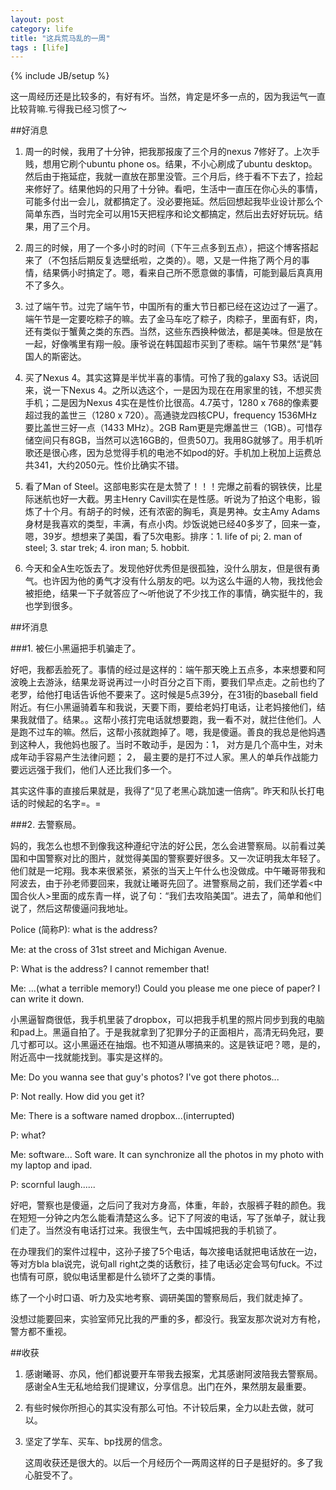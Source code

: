 ```yaml
---
layout: post
category: life
title: "这兵荒马乱的一周"
tags : [life]
---
```

{% include JB/setup %}

这一周经历还是比较多的，有好有坏。当然，肯定是坏多一点的，因为我运气一直比较背嘛.亏得我已经习惯了～


##好消息

1. 周一的时候，我用了十分钟，把我那报废了三个月的nexus 7修好了。上次手贱，想用它刷个ubuntu phone os。结果，不小心刷成了ubuntu desktop。然后由于拖延症，我就一直放在那里没管。三个月后，终于看不下去了，捡起来修好了。结果他妈的只用了十分钟。看吧，生活中一直压在你心头的事情，可能多付出一会儿，就都搞定了。没必要拖延。然后回想起我毕业设计那么个简单东西，当时完全可以用15天把程序和论文都搞定，然后出去好好玩玩。结果，用了三个月。

2. 周三的时候，用了一个多小时的时间（下午三点多到五点），把这个博客搭起来了（不包括后期反复选壁纸啦，之类的）。嗯，又是一件拖了两个月的事情，结果俩小时搞定了。嗯，看来自己所不愿意做的事情，可能到最后真真用不了多久。

3. 过了端午节。过完了端午节，中国所有的重大节日都已经在这边过了一遍了。端午节是一定要吃粽子的嘛。去了金马车吃了粽子，肉粽子，里面有虾，肉，还有类似于蟹黄之类的东西。当然，这些东西换种做法，都是美味。但是放在一起，好像嘴里有翔一般。康爷说在韩国超市买到了枣粽。端午节果然“是”韩国人的斯密达。

4. 买了Nexus 4。其实这算是半忧半喜的事情。可怜了我的galaxy S3。话说回来，说一下Nexus 4。之所以选这个，一是因为现在在用家里的钱，不想买贵手机；二是因为Nexus 4实在是性价比很高。4.7英寸，1280 x 768的像素要超过我的盖世三（1280 x 720）。高通骁龙四核CPU，frequency 1536MHz要比盖世三好一点（1433 MHz）。2GB Ram更是完爆盖世三（1GB）。可惜存储空间只有8GB，当然可以选16GB的，但贵50刀。我用8G就够了。用手机听歌还是很心疼，因为总觉得手机的电池不如pod的好。手机加上税加上运费总共341，大约2050元。性价比确实不错。

5. 看了Man of Steel。这部电影实在是太赞了！！！完爆之前看的钢铁侠，比星际迷航也好一大截。男主Henry Cavill实在是性感。听说为了拍这个电影，锻炼了十个月。有胡子的时候，还有浓密的胸毛，真是男神。女主Amy Adams身材是我喜欢的类型，丰满，有点小肉。炒饭说她已经40多岁了，回来一查，嗯，39岁。想想来了美国，看了5次电影。排序：1. life of pi; 2. man of steel; 3. star trek; 4. iron man; 5. hobbit.

6. 今天和全A生吃饭去了。发现他好优秀但是很孤独，没什么朋友，但是很有勇气。也许因为他的勇气才没有什么朋友的吧。以为这么牛逼的人物，我找他会被拒绝，结果一下子就答应了～听他说了不少找工作的事情，确实挺牛的，我也学到很多。



##坏消息

###1. 被仨小黑逼把手机骗走了。

好吧，我都丢脸死了。事情的经过是这样的：端午那天晚上五点多，本来想要和阿波晚上去游泳，结果龙哥说再过一小时百分之百下雨，要我们早点走。之前也约了老罗，给他打电话告诉他不要来了。这时候是5点39分，在31街的baseball field附近。有仨小黑逼骑着车和我说，天要下雨，要给老妈打电话，让老妈接他们，结果我就借了。结果。。这帮小孩打完电话就想要跑，我一看不对，就拦住他们。人是跑不过车的嘛。然后，这帮小孩就跑掉了。嗯，我是傻逼。善良的我总是他妈遇到这种人，我他妈也服了。当时不敢动手，是因为：1， 对方是几个高中生，对未成年动手容易产生法律问题； 2， 最主要的是打不过人家。黑人的单兵作战能力要远远强于我们，他们人还比我们多一个。

其实这件事的直接后果就是，我得了“见了老黑心跳加速一倍病”。昨天和队长打电话的时候起的名字=。=




###2. 去警察局。

妈的，我怎么也想不到像我这种遵纪守法的好公民，怎么会进警察局。以前看过美国和中国警察对比的图片，就觉得美国的警察要好很多。又一次证明我太年轻了。他们就是一坨翔。我本来很紧张，紧张的当天上午什么也没做成。中午曦哥带我和阿波去，由于孙老师要回来，我就让曦哥先回了。进警察局之前，我们还学着<中国合伙人>里面的成东青一样，说了句：“我们去攻陷美国”。进去了，简单和他们说了，然后这帮傻逼问我地址。

   Police (简称P): what is the address?

   Me: at the cross of 31st street and Michigan Avenue.

   P:  What is the address? I cannot remember that!

   Me: ...(what a terrible memory!) Could you please me one piece of paper? I can write it down.

   小黑逼智商很低，我手机里装了dropbox，可以把我手机里的照片同步到我的电脑和pad上。黑逼自拍了。于是我就拿到了犯罪分子的正面相片，高清无码免冠，要几寸都可以。这小黑逼还在抽烟。也不知道从哪搞来的。这是铁证吧？嗯，是的，附近高中一找就能找到。事实是这样的。

   Me: Do you wanna see that guy's photos? I've got there photos...

   P: Not really. How did you get it?

   Me: There is a software named dropbox...(interrupted)

   P: what?

   Me: software... Soft ware. It can synchronize all the photos in my photo with my laptop and ipad.

   P: scornful laugh......

   好吧，警察也是傻逼，之后问了我对方身高，体重，年龄，衣服裤子鞋的颜色。我在短短一分钟之内怎么能看清楚这么多。记下了阿波的电话，写了张单子，就让我们走了。当然没有电话打过来。我很生气，去中国城把我的手机锁了。

   在办理我们的案件过程中，这孙子接了5个电话，每次接电话就把电话放在一边，等对方bla bla说完，说句all right之类的话敷衍，挂了电话必定会骂句fuck。不过也情有可原，貌似电话里都是什么锁坏了之类的事情。

   练了一个小时口语、听力及实地考察、调研美国的警察局后，我们就走掉了。

   没想过能要回来，实验室师兄比我的严重的多，都没行。我室友那次说对方有枪，警方都不重视。





##收获

1. 感谢曦哥、亦风，他们都说要开车带我去报案，尤其感谢阿波陪我去警察局。感谢全A生无私地给我们提建议，分享信息。出门在外，果然朋友最重要。

2. 有些时候你所担心的其实没有那么可怕。不计较后果，全力以赴去做，就可以。

3. 坚定了学车、买车、bp找房的信念。




   这周收获还是很大的。以后一个月经历个一两周这样的日子是挺好的。多了我心脏受不了。

